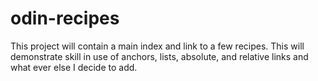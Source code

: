 # odin-recipes
This project will contain a main index and link to a few recipes.
This will demonstrate skill in use of anchors, lists, absolute,
and relative links and what ever else I decide to add.
